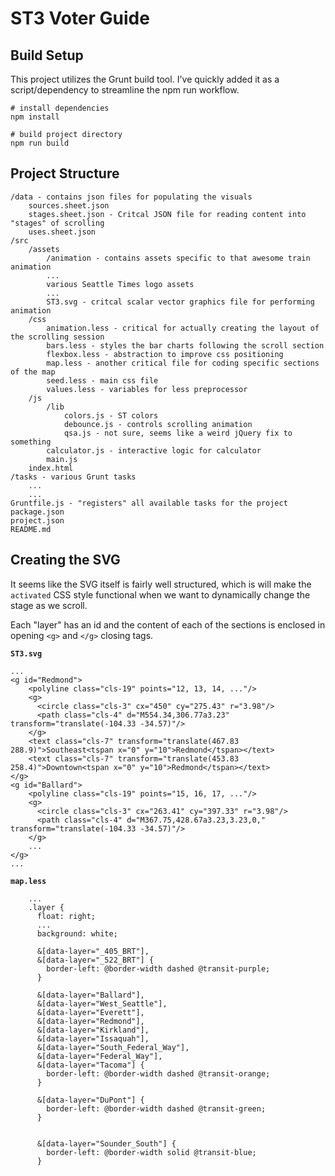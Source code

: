 # ST3 Voter Guide

## Build Setup

This project utilizes the Grunt build tool. I've quickly added it as a script/dependency to streamline the npm run workflow.

```
# install dependencies
npm install

# build project directory
npm run build
```

## Project Structure

```
/data - contains json files for populating the visuals
    sources.sheet.json
    stages.sheet.json - Critcal JSON file for reading content into "stages" of scrolling
    uses.sheet.json
/src
    /assets
        /animation - contains assets specific to that awesome train animation
        ...
        various Seattle Times logo assets
        ...
        ST3.svg - critcal scalar vector graphics file for performing animation
    /css
        animation.less - critical for actually creating the layout of the scrolling session
        bars.less - styles the bar charts following the scroll section
        flexbox.less - abstraction to improve css positioning
        map.less - another critical file for coding specific sections of the map
        seed.less - main css file
        values.less - variables for less preprocessor
    /js
        /lib
            colors.js - ST colors
            debounce.js - controls scrolling animation
            qsa.js - not sure, seems like a weird jQuery fix to something
        calculator.js - interactive logic for calculator
        main.js
    index.html
/tasks - various Grunt tasks
    ...
    ...
Gruntfile.js - "registers" all available tasks for the project
package.json
project.json
README.md
```

## Creating the SVG

It seems like the SVG itself is fairly well structured, which is will make the `activated` CSS style functional when we want to dynamically change the stage as we scroll.

Each "layer" has an id and the content of each of the sections is enclosed in opening `<g>` and `</g>` closing tags.

**`ST3.svg`**
```
...
<g id="Redmond">
    <polyline class="cls-19" points="12, 13, 14, ..."/>
    <g>
      <circle class="cls-3" cx="450" cy="275.43" r="3.98"/>
      <path class="cls-4" d="M554.34,306.77a3.23" transform="translate(-104.33 -34.57)"/>
    </g>
    <text class="cls-7" transform="translate(467.83 288.9)">Southeast<tspan x="0" y="10">Redmond</tspan></text>
    <text class="cls-7" transform="translate(453.83 258.4)">Downtown<tspan x="0" y="10">Redmond</tspan></text>
</g>
<g id="Ballard">
    <polyline class="cls-19" points="15, 16, 17, ..."/>
    <g>
      <circle class="cls-3" cx="263.41" cy="397.33" r="3.98"/>
      <path class="cls-4" d="M367.75,428.67a3.23,3.23,0," transform="translate(-104.33 -34.57)"/>
    </g>
    ...
</g>
...
```

**`map.less`**
```
    ...
    .layer {
      float: right;
      ...
      background: white;

      &[data-layer="_405_BRT"],
      &[data-layer="_522_BRT"] {
        border-left: @border-width dashed @transit-purple;
      }
  
      &[data-layer="Ballard"],
      &[data-layer="West_Seattle"],
      &[data-layer="Everett"],
      &[data-layer="Redmond"],
      &[data-layer="Kirkland"],
      &[data-layer="Issaquah"],
      &[data-layer="South_Federal_Way"],
      &[data-layer="Federal_Way"],
      &[data-layer="Tacoma"] {
        border-left: @border-width dashed @transit-orange;
      }
  
      &[data-layer="DuPont"] {
        border-left: @border-width dashed @transit-green;
      }
  
  
      &[data-layer="Sounder_South"] {
        border-left: @border-width solid @transit-blue;
      }
```
